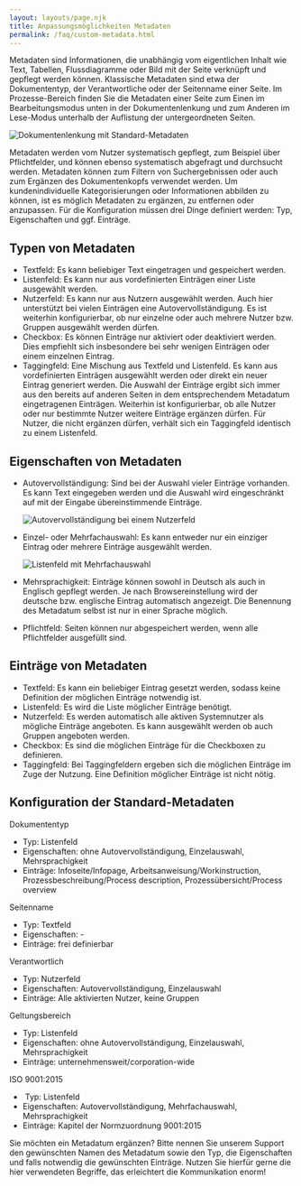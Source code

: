 ```yaml
---
layout: layouts/page.njk
title: Anpassungsmöglichkeiten Metadaten
permalink: /faq/custom-metadata.html
---
```

Metadaten sind Informationen, die unabhängig vom eigentlichen Inhalt wie Text, Tabellen, Flussdiagramme oder Bild mit der Seite verknüpft und gepflegt werden können. Klassische Metadaten sind etwa der Dokumententyp, der Verantwortliche oder der Seitenname einer Seite. Im Prozesse-Bereich finden Sie die Metadaten einer Seite zum Einen im Bearbeitungsmodus unten in der Dokumentenlenkung und zum Anderen im Lese-Modus unterhalb der Auflistung der untergeordneten Seiten. 

![](/images/2021-01-21-11_33_39-editieren-kontinuierlich-verbessern-diskussion-_-processes-_-q.wiki.png "Dokumentenlenkung mit Standard-Metadaten")

Metadaten werden vom Nutzer systematisch gepflegt, zum Beispiel über Pflichtfelder, und können ebenso systematisch abgefragt und durchsucht werden. Metadaten können zum Filtern von Suchergebnissen oder auch zum Ergänzen des Dokumentenkopfs verwendet werden. Um kundenindividuelle Kategorisierungen oder Informationen abbilden zu können, ist es möglich Metadaten zu ergänzen, zu entfernen oder anzupassen. Für die Konfiguration müssen drei Dinge definiert werden: Typ, Eigenschaften und ggf. Einträge. 

## Typen von Metadaten 

* Textfeld: Es kann beliebiger Text eingetragen und gespeichert werden.  
* Listenfeld: Es kann nur aus vordefinierten Einträgen einer Liste ausgewählt werden.  
* Nutzerfeld: Es kann nur aus Nutzern ausgewählt werden. Auch hier unterstützt bei vielen Einträgen eine Autovervollständigung. Es ist weiterhin konfigurierbar, ob nur einzelne oder auch mehrere Nutzer bzw. Gruppen ausgewählt werden dürfen.  
* Checkbox: Es können Einträge nur aktiviert oder deaktiviert werden. Dies empfiehlt sich insbesondere bei sehr wenigen Einträgen oder einem einzelnen Eintrag. 
* Taggingfeld: Eine Mischung aus Textfeld und Listenfeld. Es kann aus vordefinierten Einträgen ausgewählt werden oder direkt ein neuer Eintrag generiert werden. Die Auswahl der Einträge ergibt sich immer aus den bereits auf anderen Seiten in dem entsprechendem Metadatum eingetragenen Einträgen. Weiterhin ist konfigurierbar, ob alle Nutzer oder nur bestimmte Nutzer weitere Einträge ergänzen dürfen. Für Nutzer, die nicht ergänzen dürfen, verhält sich ein Taggingfeld identisch zu einem Listenfeld. 

## Eigenschaften von Metadaten  

* Autovervollständigung: Sind bei der Auswahl vieler Einträge vorhanden. Es kann Text eingegeben werden und die Auswahl wird eingeschränkt auf mit der Eingabe übereinstimmende Einträge. 

  ![](/images/2021-01-21-15_13_22-editieren-kontinuierlich-verbessern-diskussion-_-processes-_-q.wiki.png "Autovervollständigung bei einem Nutzerfeld")
* Einzel- oder Mehrfachauswahl: Es kann entweder nur ein einziger Eintrag oder mehrere Einträge ausgewählt werden. 

  ![](/images/2021-01-21-15_16_13-editieren-kontinuierlich-verbessern-diskussion-_-processes-_-q.wiki.png "Listenfeld mit Mehrfachauswahl")
* Mehrsprachigkeit: Einträge können sowohl in Deutsch als auch in Englisch gepflegt werden. Je nach Browsereinstellung wird der deutsche bzw. englische Eintrag automatisch angezeigt. Die Benennung des Metadatum selbst ist nur in einer Sprache möglich. 
* Pflichtfeld: Seiten können nur abgespeichert werden, wenn alle Pflichtfelder ausgefüllt sind. 

## Einträge von Metadaten  

* Textfeld: Es kann ein beliebiger Eintrag gesetzt werden, sodass keine Definition der möglichen Einträge notwendig ist.  
* Listenfeld: Es wird die Liste möglicher Einträge benötigt.  
* Nutzerfeld: Es werden automatisch alle aktiven Systemnutzer als mögliche Einträge angeboten. Es kann ausgewählt werden ob auch Gruppen angeboten werden.  
* Checkbox: Es sind die möglichen Einträge für die Checkboxen zu definieren. 
* Taggingfeld: Bei Taggingfeldern ergeben sich die möglichen Einträge im Zuge der Nutzung. Eine Definition möglicher Einträge ist nicht nötig. 

## Konfiguration der Standard-Metadaten 

Dokumententyp

* Typ: Listenfeld 
* Eigenschaften: ohne Autovervollständigung, Einzelauswahl, Mehrsprachigkeit 
* Einträge: Infoseite/Infopage, Arbeitsanweisung/Workinstruction, Prozessbeschreibung/Process description, Prozessübersicht/Process overview 

Seitenname 

* Typ: Textfeld 
* Eigenschaften: - 
* Einträge: frei definierbar 

Verantwortlich 

* Typ: Nutzerfeld 
* Eigenschaften: Autovervollständigung, Einzelauswahl 
* Einträge: Alle aktivierten Nutzer, keine Gruppen 

Geltungsbereich 

* Typ: Listenfeld 
* Eigenschaften: ohne Autovervollständigung, Einzelauswahl, Mehrsprachigkeit 
* Einträge: unternehmensweit/corporation-wide 

ISO 9001:2015

*  Typ: Listenfeld 
* Eigenschaften: Autovervollständigung, Mehrfachauswahl, Mehrsprachigkeit 
* Einträge: Kapitel der Normzuordnung 9001:2015 

Sie möchten ein Metadatum ergänzen? Bitte nennen Sie unserem Support den gewünschten Namen des Metadatum sowie den Typ, die Eigenschaften und falls notwendig die gewünschten Einträge. Nutzen Sie hierfür gerne die hier verwendeten Begriffe, das erleichtert die Kommunikation enorm!